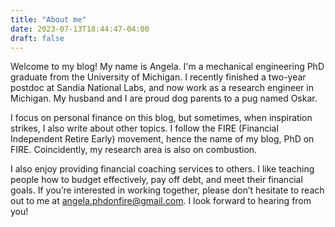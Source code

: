 ```yaml
---
title: "About me"
date: 2023-07-13T18:44:47-04:00
draft: false
---
```


Welcome to my blog! My name is Angela. I'm a mechanical engineering PhD graduate from the University of Michigan. I recently finished a two-year postdoc at Sandia National Labs, and now work as a research engineer in Michigan. My husband and I are proud dog parents to a pug named Oskar.

I focus on personal finance on this blog, but sometimes, when inspiration strikes, I also write about other topics. I follow the FIRE (Financial Independent Retire Early) movement, hence the name of my blog, PhD on FIRE. Coincidently, my research area is also on combustion. 

I also enjoy providing financial coaching services to others. I like teaching people how to budget effectively, pay off debt, and meet their financial goals. If you’re interested in working together, please don’t hesitate to reach out to me at angela.phdonfire@gmail.com. I look forward to hearing from you!
